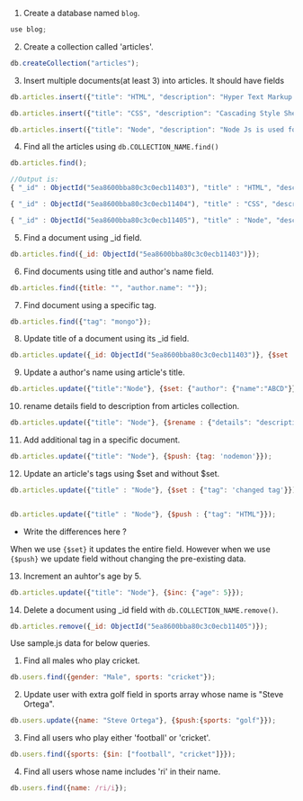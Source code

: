 1. Create a database named `blog`.

```js
use blog;
```
2. Create a collection called 'articles'.
```js
db.createCollection("articles");
```
3. Insert multiple documents(at least 3) into articles. It should have fields
```js
db.articles.insert({"title": "HTML", "description": "Hyper Text Markup Language", "author": {"name": "xyz", "age": 21, "email": "email@email"}, "tag": ["webdevelopment", "node", "react"]});

db.articles.insert({"title": "CSS", "description": "Cascading Style Sheet", "author": {"name": "abc", "age": 25, "email": "email@email"}, "tag": ["css", "node", "react"]});

db.articles.insert({"title": "Node", "description": "Node Js is used for the backend", "author": {"name": "ghi", "age": 29, "email": "email@email"}, "tag": ["mongo", "node", "express"]});
```
4. Find all the articles using `db.COLLECTION_NAME.find()`
```js
db.articles.find();

//Output is: 
{ "_id" : ObjectId("5ea8600bba80c3c0ecb11403"), "title" : "HTML", "description" : "Hyper Text Markup Language", "author" : { "name" : "xyz", "age" : 21, "email" : "email@email" }, "tag" : [ "webdevelopment", "node", "react" ] }

{ "_id" : ObjectId("5ea8600bba80c3c0ecb11404"), "title" : "CSS", "description" : "Cascading Style Sheet", "author" : { "name" : "abc", "age" : 25, "email" : "email@email" }, "tag" : [ "css", "node", "react" ] }

{ "_id" : ObjectId("5ea8600bba80c3c0ecb11405"), "title" : "Node", "description" : "Node Js is used for the backend", "author" : { "name" : "ghi", "age" : 29, "email" : "email@email" }, "tag" : [ "mongo", "node", "express" ] }
```
5. Find a document using _id field.
```js
db.articles.find({_id: ObjectId("5ea8600bba80c3c0ecb11403")});
```
6. Find documents using title and author's name field.
```js
db.articles.find({title: "", "author.name": ""});
```
7. Find document using a specific tag.
```js
db.articles.find({"tag": "mongo"});
```
8. Update title of a document using its _id field.
```js
db.articles.update({_id: ObjectId("5ea8600bba80c3c0ecb11403")}, {$set : {"title": "Hyper TML"}});
```
9. Update a author's name using article's title.
```js
db.articles.update({"title":"Node"}, {$set: {"author": {"name":"ABCD"}}});

```
10. rename details field to description from articles collection. 
```js
db.articles.update({"title": "Node"}, {$rename : {"details": "description"}});
```
11. Add additional tag in a specific document.
```js
db.articles.update({"title": "Node"}, {$push: {tag: 'nodemon'}});
```
12. Update an article's tags using $set and without $set.

```js
db.articles.update({"title" : "Node"}, {$set : {"tag": 'changed tag'}});


db.articles.update({"title" : "Node"}, {$push : {"tag": "HTML"}});
```
  - Write the differences here ?

When we use `{$set}` it updates the entire field. However when we use `{$push}` we update field without changing the pre-existing data.

13. Increment an auhtor's age by 5.  

```js
db.articles.update({"title": "Node"}, {$inc: {"age": 5}});

```

14. Delete a document using _id field with `db.COLLECTION_NAME.remove()`.
```js
db.articles.remove({_id: ObjectId("5ea8600bba80c3c0ecb11405")});

```
Use sample.js data for below queries.

1. Find all males who play cricket.
```js
db.users.find({gender: "Male", sports: "cricket"});
```
2. Update user with extra golf field in sports array whose name is "Steve Ortega".
```js
db.users.update({name: "Steve Ortega"}, {$push:{sports: "golf"}});
```
3. Find all users who play either 'football' or 'cricket'.
```js
db.users.find({sports: {$in: ["football", "cricket"]}});
```
4. Find all users whose name includes 'ri' in their name.
```js
db.users.find({name: /ri/i});
```